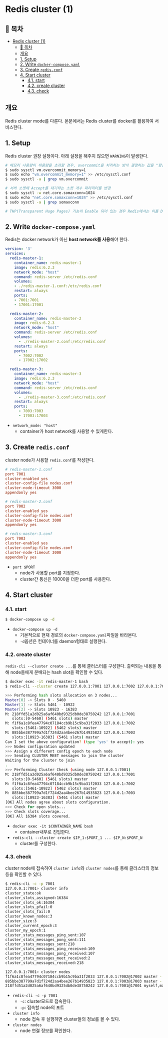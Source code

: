 # Redis cluster (1)

## 🎁 목차
- [Redis cluster (1)](#redis-cluster-1)
  - [🎁 목차](#-목차)
  - [개요](#개요)
  - [1. Setup](#1-setup)
  - [2. Write `docker-compose.yaml`](#2-write-docker-composeyaml)
  - [3. Create `redis.conf`](#3-create-redisconf)
  - [4. Start cluster](#4-start-cluster)
    - [4.1. start](#41-start)
    - [4.2. create cluster](#42-create-cluster)
    - [4.3. check](#43-check)

## 개요
Redis cluster mode를 다룬다.
본문에서는 Redis cluster를 docker를 활용하여 서비스한다.

## 1. Setup
Redis cluster 권장 설정이다.
아래 설정을 해주지 않으면 `WARNING`이 발생한다.
```sh
# 메모리 사용량이 허용량을 초과할 경우, overcommit을 처리하는 방식 결정하는 값을 "항상"으로 변경
$ sudo sysctl vm.overcommit_memory=1
$ sudo echo "vm.overcommit_memory=1" >> /etc/sysctl.conf 
$ sudo sysctl -a | grep vm.overcommit

# 서버 소켓에 Accept를 대기하는 소켓 개수 파라미터를 변경
$ sudo sysctl -w net.core.somaxconn=1024
$ sudo echo "net.core.somaxconn=1024" >> /etc/sysctl.conf 
$ sudo sysctl -a | grep somaxconn

# THP(Transparent Huge Pages) 기능이 Enable 되어 있는 경우 Redis에서는 이를 Disable 시킬 것을 권장한다.
```

## 2. Write `docker-compose.yaml`
Redis는 docker network가 아닌 **host network를 사용**해야 한다.

```yaml
version: '3'
services:
  redis-master-1:
    container_name: redis-master-1
    image: redis:6.2.3
    network_mode: "host"   
    command: redis-server /etc/redis.conf   
    volumes: 
    - ./redis-master-1.conf:/etc/redis.conf
    restart: always
    ports:
    - 7001:7001
    - 17001:17001

  redis-master-2:
    container_name: redis-master-2
    image: redis:6.2.3
    network_mode: "host"     
    command: redis-server /etc/redis.conf 
    volumes:  
      - ./redis-master-2.conf:/etc/redis.conf
    restart: always
    ports:
      - 7002:7002
      - 17002:17002

  redis-master-3:
    container_name: redis-master-3
    image: redis:6.2.3
    network_mode: "host"      
    command: redis-server /etc/redis.conf
    volumes:  
      - ./redis-master-3.conf:/etc/redis.conf
    restart: always
    ports:
      - 7003:7003
      - 17003:17003
```
- `network_mode: "host"`
  - container가 host network를 사용할 수 있게한다.

## 3. Create `redis.conf`
cluster node가 사용할 `redis.conf`를 작성한다.

```conf
# redis-master-1.conf
port 7001
cluster-enabled yes
cluster-config-file nodes.conf
cluster-node-timeout 3000
appendonly yes

# redis-master-2.conf
port 7002
cluster-enabled yes
cluster-config-file nodes.conf
cluster-node-timeout 3000
appendonly yes

# redis-master-3.conf
port 7003
cluster-enabled yes
cluster-config-file nodes.conf
cluster-node-timeout 3000
appendonly yes
```
- `port $PORT`
  - node가 사용할 port를 지정한다.
  - cluster간 통신은 10000을 더한 port를 사용한다.

## 4. Start cluster
### 4.1. start
```sh
$ docker-compose up -d
```
- `docker-compose up -d`
  - 기본적으로 현재 경로의 `docker-compose.yaml`파일을 바라본다.
  - `-d`옵션은 컨테이너를 daemon형태로 실행한다.

### 4.2. create cluster
`redis-cli --cluster create ...`를 통해 클러스터를 구성한다.
출력되는 내용을 통해 node들에게 분배되는 hash slot을 확인할 수 있다.

```sh
$ docker exec -it redis-master-1 bash
$ redis-cli --cluster create 127.0.0.1:7001 127.0.0.1:7002 127.0.0.1:7003

>>> Performing hash slots allocation on 3 nodes...
Master[0] -> Slots 0 - 5460
Master[1] -> Slots 5461 - 10922
Master[2] -> Slots 10923 - 16383
M: 218ffd51a2d025a6af640bd9325db0de38750242 127.0.0.1:7001
   slots:[0-5460] (5461 slots) master
M: f1f6a1c8fea47794c07184ccb9b15c9ba31f2033 127.0.0.1:7002
   slots:[5461-10922] (5462 slots) master
M: 885bbe387799a7d1f724d2aa4bee267b14935823 127.0.0.1:7003
   slots:[10923-16383] (5461 slots) master
Can I set the above configuration? (type 'yes' to accept): yes
>>> Nodes configuration updated
>>> Assign a different config epoch to each node
>>> Sending CLUSTER MEET messages to join the cluster
Waiting for the cluster to join
.
>>> Performing Cluster Check (using node 127.0.0.1:7001)
M: 218ffd51a2d025a6af640bd9325db0de38750242 127.0.0.1:7001
   slots:[0-5460] (5461 slots) master
M: f1f6a1c8fea47794c07184ccb9b15c9ba31f2033 127.0.0.1:7002
   slots:[5461-10922] (5462 slots) master
M: 885bbe387799a7d1f724d2aa4bee267b14935823 127.0.0.1:7003
   slots:[10923-16383] (5461 slots) master
[OK] All nodes agree about slots configuration.
>>> Check for open slots...
>>> Check slots coverage...
[OK] All 16384 slots covered.
```
- `docker exec -it $CONTAINER_NAME bash` 
  - container내부로 진입한다.
- `redis-cli --cluster create $IP_1:$PORT_1 ... $IP_N:$PORT_N`
  - cluster를 구성한다.

### 4.3. check
cluster node에 접속하여 `cluster info`와 `cluster nodes`를 통해 클러스터의 정보 등을 확인할 수 있다.

```sh
$ redis-cli -c -p 7001
127.0.0.1:7001> cluster info
cluster_state:ok
cluster_slots_assigned:16384
cluster_slots_ok:16384
cluster_slots_pfail:0
cluster_slots_fail:0
cluster_known_nodes:3
cluster_size:3
cluster_current_epoch:3
cluster_my_epoch:1
cluster_stats_messages_ping_sent:107
cluster_stats_messages_pong_sent:111
cluster_stats_messages_sent:218
cluster_stats_messages_ping_received:109
cluster_stats_messages_pong_received:107
cluster_stats_messages_meet_received:2
cluster_stats_messages_received:218

127.0.0.1:7001> cluster nodes
f1f6a1c8fea47794c07184ccb9b15c9ba31f2033 127.0.0.1:7002@17002 master - 0 1624425301254 2 connected 5461-10922
885bbe387799a7d1f724d2aa4bee267b14935823 127.0.0.1:7003@17003 master - 0 1624425302260 3 connected 10923-16383
218ffd51a2d025a6af640bd9325db0de38750242 127.0.0.1:7001@17001 myself,master - 0 1624425301000 1 connected 0-5460
```
- `redis-cli -c -p 7001`
  - `-c`: cluster모드로 접속한다.
  - `-p`: 접속할 node의 포트
- `cluster info`
  - node 접속 후 실행하면 cluster들의 정보를 볼 수 있다.
- `cluster nodes`
  - node 연결 정보를 확인한다.